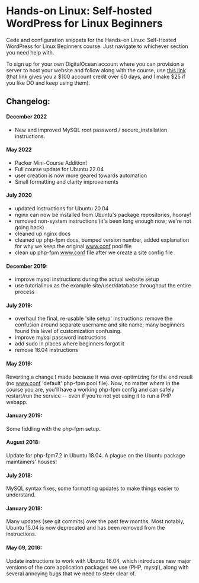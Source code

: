 # Hands-on Linux: Self-hosted WordPress for Linux Beginners

Code and configuration snippets for the Hands-on Linux: Self-Hosted WordPress for Linux Beginners course. Just navigate to whichever section you need help with.

To sign up for your own DigitalOcean account where you can provision a server to host your website and follow along with the course, use [this link](https://m.do.co/c/0380a1db56a6) (that link gives you a $100 account credit over 60 days, and I make $25 if you like DO and keep using them).

## Changelog:

#### December 2022
- New and improved MySQL root password / secure_installation instructions.

#### May 2022
- Packer Mini-Course Addition!
- Full course update for Ubuntu 22.04
- user creation is now more geared towards automation
- Small formatting and clarity improvements

#### July 2020
- updated instructions for Ubuntu 20.04
- nginx can now be installed from Ubuntu's package repositories, hooray!
- removed non-system instructions (it's been long enough now; we're not going back)
- cleaned up nginx docs
- cleaned up php-fpm docs, bumped version number, added explanation for why we keep the original www.conf pool file
- clean up php-fpm www.conf file after we create a site config file

#### December 2019:
- improve mysql instructions during the actual website setup
- use tutorialinux as the example site/user/database throughout the entire process

#### July 2019:
- overhaul the final, re-usable 'site setup' instructions: remove the confusion around separate username and site name; many beginners found this level of customization confusing.
- improve mysql password instructions
- add sudo in places where beginners forgot it
- remove 16.04 instructions

#### May 2019:
Reverting a change I made because it was over-optimizing for the end result (no www.conf 'default' php-fpm pool file). Now, no matter *where* in the course you are, you'll have a working php-fpm config and can safely restart/run the service -- even if you're not yet using it to run a PHP webapp.

#### January 2019:
Some fiddling with the php-fpm setup.

#### August 2018:
Update for php-fpm7.2 in Ubuntu 18.04. A plague on the Ubuntu package maintainers' houses!

#### July 2018:
MySQL syntax fixes, some formatting updates to make things easier to understand.

#### January 2018:
Many updates (see git commits) over the past few months. Most notably, Ubuntu 15.04 is now deprecated and has been removed from the instructions.

#### May 09, 2016:
Update instructions to work with Ubuntu 16.04, which introduces new major versions of the core application packages we use (PHP, mysql), along with several annoying bugs that we need to steer clear of.
